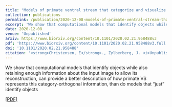 ```yaml
---
title: "Models of primate ventral stream that categorize and visualize images"
collection: publications
permalink: /publication/2020-12-08-models-of-primate-ventral-stream-that-categorize-and-visualize-images
excerpt: 'We show that computational models that identify objects while also retaining enough information about the input image to allow its reconstruction, can provide a better description of how primate VS represents this category-orthogonal information, than do models that “just” identify objects'
date: 2020-12-08
venue: 'Unpublished'
arxiv: https://www.biorxiv.org/content/10.1101/2020.02.21.958488v3
pdf: 'https://www.biorxiv.org/content/10.1101/2020.02.21.958488v3.full.pdf'
doi: '10.1101/2020.02.21.958488'
citation: '<strong>Christensen, E</strong>., Zylberberg, J. <i>Unpublished</i> (2020).'
---
```


We show that computational models that identify objects while also retaining enough information about the input image to allow its reconstruction, can provide a better description of how primate VS represents this category-orthogonal information, than do models that “just” identify objects


<a href='https://www.biorxiv.org/content/10.1101/2020.02.21.958488v3.full.pdf'>[PDF]</a>